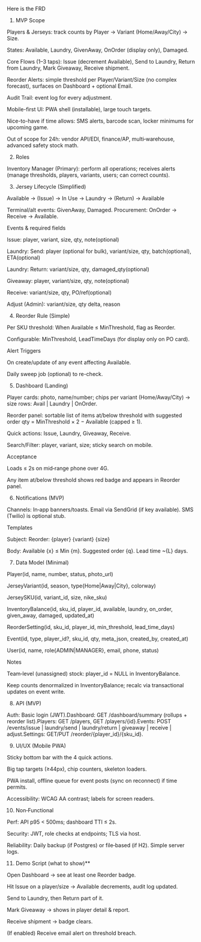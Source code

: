 Here is the FRD

1) MVP Scope 

Players & Jerseys: track counts by Player → Variant (Home/Away/City) → Size.

States: Available, Laundry, GivenAway, OnOrder (display only), Damaged.

Core Flows (1–3 taps): Issue (decrement Available), Send to Laundry, Return from Laundry, Mark Giveaway, Receive shipment.

Reorder Alerts: simple threshold per Player/Variant/Size (no complex forecast), surfaces on Dashboard + optional Email.

Audit Trail: event log for every adjustment.

Mobile-first UI: PWA shell (installable), large touch targets.

Nice-to-have if time allows: SMS alerts, barcode scan, locker minimums for upcoming game.

Out of scope for 24h: vendor API/EDI, finance/AP, multi‑warehouse, advanced safety stock math.

2) Roles

Inventory Manager (Primary): perform all operations; receives alerts (manage thresholds, players, variants, users; can correct counts).

3) Jersey Lifecycle (Simplified)

Available → (Issue) → In Use → Laundry → (Return) → Available

Terminal/alt events: GivenAway, Damaged. Procurement: OnOrder → Receive → Available.

Events & required fields

Issue: player, variant, size, qty, note(optional)

Laundry: Send: player (optional for bulk), variant/size, qty, batch(optional), ETA(optional)

Laundry: Return: variant/size, qty, damaged_qty(optional)

Giveaway: player, variant/size, qty, note(optional)

Receive: variant/size, qty, PO/ref(optional)

Adjust (Admin): variant/size, qty delta, reason

4) Reorder Rule (Simple)

Per SKU threshold: When Available ≤ MinThreshold, flag as Reorder.

Configurable: MinThreshold, LeadTimeDays (for display only on PO card).

Alert Triggers

On create/update of any event affecting Available.

Daily sweep job (optional) to re-check.

5) Dashboard (Landing)

Player cards: photo, name/number; chips per variant (Home/Away/City) → size rows: Avail | Laundry | OnOrder.

Reorder panel: sortable list of items at/below threshold with suggested order qty = MinThreshold × 2 − Available (capped ≥ 1).

Quick actions: Issue, Laundry, Giveaway, Receive.

Search/Filter: player, variant, size; sticky search on mobile.

Acceptance

Loads ≤ 2s on mid‑range phone over 4G.

Any item at/below threshold shows red badge and appears in Reorder panel.

6) Notifications (MVP)

Channels: In‑app banners/toasts. Email via SendGrid (if key available). SMS (Twilio) is optional stub.

Templates

Subject: Reorder: {player} {variant} {size}

Body: Available {x} ≤ Min {m}. Suggested order {q}. Lead time ~{L} days.

7) Data Model (Minimal)

Player(id, name, number, status, photo_url)

JerseyVariant(id, season, type{Home|Away|City}, colorway)

JerseySKU(id, variant_id, size, nike_sku)

InventoryBalance(id, sku_id, player_id, available, laundry, on_order, given_away, damaged, updated_at)

ReorderSetting(id, sku_id, player_id, min_threshold, lead_time_days)

Event(id, type, player_id?, sku_id, qty, meta_json, created_by, created_at)

User(id, name, role{ADMIN|MANAGER}, email, phone, status)

Notes

Team‑level (unassigned) stock: player_id = NULL in InventoryBalance.

Keep counts denormalized in InventoryBalance; recalc via transactional updates on event write.

8) API (MVP)

Auth: Basic login (JWT).Dashboard: GET /dashboard/summary (rollups + reorder list).Players: GET /players, GET /players/{id}.Events: POST /events/issue | laundry/send | laundry/return | giveaway | receive | adjust.Settings: GET/PUT /reorder/{player_id}/{sku_id}.

9) UI/UX (Mobile PWA)

Sticky bottom bar with the 4 quick actions.

Big tap targets (≥44px), chip counters, skeleton loaders.

PWA install, offline queue for event posts (sync on reconnect) if time permits.

Accessibility: WCAG AA contrast; labels for screen readers.

10) Non‑Functional

Perf: API p95 < 500ms; dashboard TTI ≤ 2s.

Security: JWT, role checks at endpoints; TLS via host.

Reliability: Daily backup (if Postgres) or file‑based (if H2). Simple server logs.

11) Demo Script (what to show)**

Open Dashboard → see at least one Reorder badge.

Hit Issue on a player/size → Available decrements, audit log updated.

Send to Laundry, then Return part of it.

Mark Giveaway → shows in player detail & report.

Receive shipment → badge clears.

(If enabled) Receive email alert on threshold breach.



